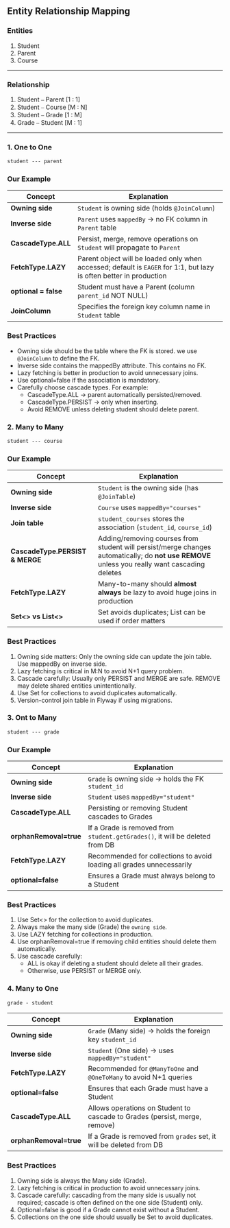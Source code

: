 ## Entity Relationship Mapping

### Entities

1. Student
2. Parent
3. Course

---
### Relationship

1. Student ⎯ Parent [1 : 1]
2. Student ⎯ Course [M : N]
3. Student ⎯ Grade [1 : M]
4. Grade ⎯ Student [M : 1]

--- 

### 1. One to One

```markdown
student --- parent
```

### Our Example
| Concept              | Explanation                                                                                                         |
| -------------------- | ------------------------------------------------------------------------------------------------------------------- |
| **Owning side**      | `Student` is owning side (holds `@JoinColumn`)                                                                      |
| **Inverse side**     | `Parent` uses `mappedBy` → no FK column in `Parent` table                                                           |
| **CascadeType.ALL**  | Persist, merge, remove operations on `Student` will propagate to `Parent`                                           |
| **FetchType.LAZY**   | Parent object will be loaded only when accessed; default is `EAGER` for 1:1, but lazy is often better in production |
| **optional = false** | Student must have a Parent (column `parent_id` NOT NULL)                                                            |
| **JoinColumn**       | Specifies the foreign key column name in `Student` table                                                            |

### Best Practices
- Owning side should be the table where the FK is stored. we use `@JoinColumn` to define the FK.
- Inverse side contains the mappedBy attribute. This contains no FK.
- Lazy fetching is better in production to avoid unnecessary joins.
- Use optional=false if the association is mandatory.
- Carefully choose cascade types. For example:
    - CascadeType.ALL → parent automatically persisted/removed.
    - CascadeType.PERSIST → only when inserting.
    - Avoid REMOVE unless deleting student should delete parent.


### 2. Many to Many

```markdown
student --- course
```
### Our Example

| Concept                         | Explanation                                                                                                                                   |
| ------------------------------- | --------------------------------------------------------------------------------------------------------------------------------------------- |
| **Owning side**                 | `Student` is the owning side (has `@JoinTable`)                                                                                               |
| **Inverse side**                | `Course` uses `mappedBy="courses"`                                                                                                            |
| **Join table**                  | `student_courses` stores the association (`student_id`, `course_id`)                                                                          |
| **CascadeType.PERSIST & MERGE** | Adding/removing courses from student will persist/merge changes automatically; do **not use REMOVE** unless you really want cascading deletes |
| **FetchType.LAZY**              | Many-to-many should **almost always** be lazy to avoid huge joins in production                                                               |
| **Set<> vs List<>**             | Set avoids duplicates; List can be used if order matters                                                                                      |

### Best Practices

1. Owning side matters: Only the owning side can update the join table. Use mappedBy on inverse side.
2. Lazy fetching is critical in M:N to avoid N+1 query problem.
3. Cascade carefully: Usually only PERSIST and MERGE are safe. REMOVE may delete shared entities unintentionally.
4. Use Set for collections to avoid duplicates automatically. 
5. Version-control join table in Flyway if using migrations.

### 3. Ont to Many

```markdown
student --- grade
```

### Our Example

| Concept                | Explanation                                                                  |
| ---------------------- | ---------------------------------------------------------------------------- |
| **Owning side**        | `Grade` is owning side → holds the FK `student_id`                           |
| **Inverse side**       | `Student` uses `mappedBy="student"`                                          |
| **CascadeType.ALL**    | Persisting or removing Student cascades to Grades                            |
| **orphanRemoval=true** | If a Grade is removed from `student.getGrades()`, it will be deleted from DB |
| **FetchType.LAZY**     | Recommended for collections to avoid loading all grades unnecessarily        |
| **optional=false**     | Ensures a Grade must always belong to a Student                              |

### Best Practices

1. Use Set<> for the collection to avoid duplicates.
2. Always make the many side (Grade) the `owning side`.
3. Use LAZY fetching for collections in production.
4. Use orphanRemoval=true if removing child entities should delete them automatically.
5. Use cascade carefully:
    - ALL is okay if deleting a student should delete all their grades.
    - Otherwise, use PERSIST or MERGE only.

### 4. Many to One

```markdown
grade - student 
```

| Concept                | Explanation                                                                |
| ---------------------- | -------------------------------------------------------------------------- |
| **Owning side**        | `Grade` (Many side) → holds the foreign key `student_id`                   |
| **Inverse side**       | `Student` (One side) → uses `mappedBy="student"`                           |
| **FetchType.LAZY**     | Recommended for `@ManyToOne` and `@OneToMany` to avoid N+1 queries         |
| **optional=false**     | Ensures that each Grade must have a Student                                |
| **CascadeType.ALL**    | Allows operations on Student to cascade to Grades (persist, merge, remove) |
| **orphanRemoval=true** | If a Grade is removed from `grades` set, it will be deleted from DB        |

### Best Practices

1. Owning side is always the Many side (Grade).
2. Lazy fetching is critical in production to avoid unnecessary joins.
3. Cascade carefully: cascading from the many side is usually not required; cascade is often defined on the one side (Student) only.
4. Optional=false is good if a Grade cannot exist without a Student.
5. Collections on the one side should usually be Set to avoid duplicates.